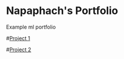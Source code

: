 # Napaphach's Portfolio
Example ml portfolio

#[Project 1](https://github.com/NapaphachJ/CIFAR10-Project)

#[Project 2](https://github.com/NapaphachJ/Predict-Letter-Grades-Project)


